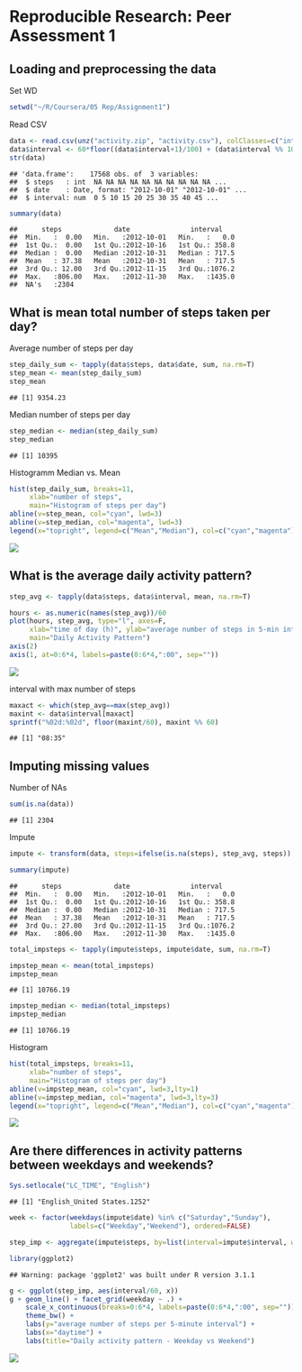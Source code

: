 # Reproducible Research: Peer Assessment 1

## Loading and preprocessing the data

Set WD

```r
setwd("~/R/Coursera/05 Rep/Assignment1")
```

Read CSV

```r
data <- read.csv(unz("activity.zip", "activity.csv"), colClasses=c("integer", "Date", "integer"))
data$interval <- 60*floor((data$interval+1)/100) + (data$interval %% 100)
str(data)
```

```
## 'data.frame':	17568 obs. of  3 variables:
##  $ steps   : int  NA NA NA NA NA NA NA NA NA NA ...
##  $ date    : Date, format: "2012-10-01" "2012-10-01" ...
##  $ interval: num  0 5 10 15 20 25 30 35 40 45 ...
```

```r
summary(data)
```

```
##      steps             date               interval     
##  Min.   :  0.00   Min.   :2012-10-01   Min.   :   0.0  
##  1st Qu.:  0.00   1st Qu.:2012-10-16   1st Qu.: 358.8  
##  Median :  0.00   Median :2012-10-31   Median : 717.5  
##  Mean   : 37.38   Mean   :2012-10-31   Mean   : 717.5  
##  3rd Qu.: 12.00   3rd Qu.:2012-11-15   3rd Qu.:1076.2  
##  Max.   :806.00   Max.   :2012-11-30   Max.   :1435.0  
##  NA's   :2304
```

## What is mean total number of steps taken per day?
Average number of steps per day

```r
step_daily_sum <- tapply(data$steps, data$date, sum, na.rm=T)
step_mean <- mean(step_daily_sum)
step_mean
```

```
## [1] 9354.23
```
Median number of steps per day

```r
step_median <- median(step_daily_sum)
step_median
```

```
## [1] 10395
```
Histogramm Median vs. Mean


```r
hist(step_daily_sum, breaks=11, 
     xlab="number of steps", 
     main="Histogram of steps per day")
abline(v=step_mean, col="cyan", lwd=3)
abline(v=step_median, col="magenta", lwd=3)
legend(x="topright", legend=c("Mean","Median"), col=c("cyan","magenta"), bty="n", lwd=3)
```

![](./PA1_template_files/figure-html/unnamed-chunk-5-1.png) 


## What is the average daily activity pattern?

```r
step_avg <- tapply(data$steps, data$interval, mean, na.rm=T)

hours <- as.numeric(names(step_avg))/60
plot(hours, step_avg, type="l", axes=F,
     xlab="time of day (h)", ylab="average number of steps in 5-min interval",
     main="Daily Activity Pattern")
axis(2)
axis(1, at=0:6*4, labels=paste(0:6*4,":00", sep=""))
```

![](./PA1_template_files/figure-html/unnamed-chunk-6-1.png) 

interval with max number of steps

```r
maxact <- which(step_avg==max(step_avg))
maxint <- data$interval[maxact]
sprintf("%02d:%02d", floor(maxint/60), maxint %% 60)
```

```
## [1] "08:35"
```

## Imputing missing values
Number of NAs

```r
sum(is.na(data))
```

```
## [1] 2304
```
Impute

```r
impute <- transform(data, steps=ifelse(is.na(steps), step_avg, steps))

summary(impute)
```

```
##      steps             date               interval     
##  Min.   :  0.00   Min.   :2012-10-01   Min.   :   0.0  
##  1st Qu.:  0.00   1st Qu.:2012-10-16   1st Qu.: 358.8  
##  Median :  0.00   Median :2012-10-31   Median : 717.5  
##  Mean   : 37.38   Mean   :2012-10-31   Mean   : 717.5  
##  3rd Qu.: 27.00   3rd Qu.:2012-11-15   3rd Qu.:1076.2  
##  Max.   :806.00   Max.   :2012-11-30   Max.   :1435.0
```


```r
total_impsteps <- tapply(impute$steps, impute$date, sum, na.rm=T)

impstep_mean <- mean(total_impsteps)
impstep_mean
```

```
## [1] 10766.19
```

```r
impstep_median <- median(total_impsteps)
impstep_median
```

```
## [1] 10766.19
```

Histogram

```r
hist(total_impsteps, breaks=11, 
     xlab="number of steps", 
     main="Histogram of steps per day")
abline(v=impstep_mean, col="cyan", lwd=3,lty=1)
abline(v=impstep_median, col="magenta", lwd=3,lty=3)
legend(x="topright", legend=c("Mean","Median"), col=c("cyan","magenta"), bty="n", lwd=3)
```

![](./PA1_template_files/figure-html/unnamed-chunk-11-1.png) 

## Are there differences in activity patterns between weekdays and weekends?

```r
Sys.setlocale("LC_TIME", "English")
```

```
## [1] "English_United States.1252"
```

```r
week <- factor(weekdays(impute$date) %in% c("Saturday","Sunday"), 
               labels=c("Weekday","Weekend"), ordered=FALSE)

step_imp <- aggregate(impute$steps, by=list(interval=impute$interval, weekday=week), mean)

library(ggplot2)
```

```
## Warning: package 'ggplot2' was built under R version 3.1.1
```

```r
g <- ggplot(step_imp, aes(interval/60, x))
g + geom_line() + facet_grid(weekday ~ .) +
    scale_x_continuous(breaks=0:6*4, labels=paste(0:6*4,":00", sep="")) +
    theme_bw() +
    labs(y="average number of steps per 5-minute interval") +
    labs(x="daytime") +
    labs(title="Daily activity pattern - Weekday vs Weekend")
```

![](./PA1_template_files/figure-html/unnamed-chunk-12-1.png) 

